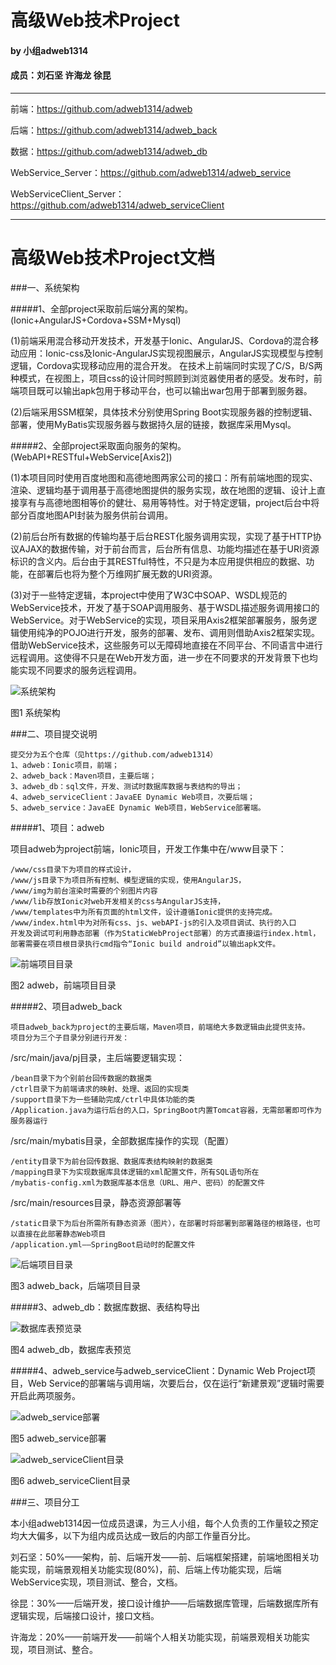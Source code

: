 # 高级Web技术Project

#### by 小组adweb1314
#### 成员：刘石坚 许海龙 徐昆
----
前端：https://github.com/adweb1314/adweb

后端：https://github.com/adweb1314/adweb_back

数据：https://github.com/adweb1314/adweb_db

WebService_Server：https://github.com/adweb1314/adweb_service

WebServiceClient_Server：https://github.com/adweb1314/adweb_serviceClient

----
# 高级Web技术Project文档

###一、系统架构

#####1、全部project采取前后端分离的架构。(Ionic+AngularJS+Cordova+SSM+Mysql)

(1)前端采用混合移动开发技术，开发基于Ionic、AngularJS、Cordova的混合移动应用：Ionic-css及Ionic-AngularJS实现视图展示，AngularJS实现模型与控制逻辑，Cordova实现移动应用的混合开发。
在技术上前端同时实现了C/S，B/S两种模式，在视图上，项目css的设计同时照顾到浏览器使用者的感受。发布时，前端项目既可以输出apk包用于移动平台，也可以输出war包用于部署到服务器。

(2)后端采用SSM框架，具体技术分别使用Spring Boot实现服务器的控制逻辑、部署，使用MyBatis实现服务器与数据持久层的链接，数据库采用Mysql。

#####2、全部project采取面向服务的架构。(WebAPI+RESTful+WebService[Axis2])

(1)本项目同时使用百度地图和高德地图两家公司的接口：所有前端地图的现实、渲染、逻辑均基于调用基于高德地图提供的服务实现，故在地图的逻辑、设计上直接享有与高德地图相等价的健壮、易用等特性。对于特定逻辑，project后台中将部分百度地图API封装为服务供前台调用。

(2)前后台所有数据的传输均基于后台REST化服务调用实现，实现了基于HTTP协议AJAX的数据传输，对于前台而言，后台所有信息、功能均描述在基于URI资源标识的含义内。后台由于其RESTful特性，不只是为本应用提供相应的数据、功能，在部署后也将为整个万维网扩展无数的URI资源。

(3)对于一些特定逻辑，本project中使用了W3C中SOAP、WSDL规范的WebService技术，开发了基于SOAP调用服务、基于WSDL描述服务调用接口的WebService。对于WebService的实现，项目采用Axis2框架部署服务，服务逻辑使用纯净的POJO进行开发，服务的部署、发布、调用则借助Axis2框架实现。借助WebService技术，这些服务可以无障碍地直接在不同平台、不同语言中进行远程调用。这使得不只是在Web开发方面，进一步在不同要求的开发背景下也均能实现不同要求的服务远程调用。

![系统架构](http://a3.qpic.cn/psb?/9b204d79-d74b-4541-b873-14a3a61ad6e6/8n2a5nhKxfzkFqxz78rOJAnBoGLtkFT9U02A*ovOF7w!/b/dOMAAAAAAAAA&bo=UQSAAgAAAAADAPI!&rf=viewer_4)

图1 系统架构

###二、项目提交说明

	提交分为五个仓库（见https://github.com/adweb1314）
	1、adweb：Ionic项目，前端；
	2、adweb_back：Maven项目，主要后端；
	3、adweb_db：sql文件，开发、测试时数据库数据与表结构的导出；
	4、adweb_serviceClient：JavaEE Dynamic Web项目，次要后端；
	5、adweb_service：JavaEE Dynamic Web项目，WebService部署端。

#####1、项目：adweb

项目adweb为project前端，Ionic项目，开发工作集中在/www目录下：

	/www/css目录下为项目的样式设计，
	/www/js目录下为项目所有控制、模型逻辑的实现，使用AngularJS，
	/www/img为前台渲染时需要的个别图片内容
	/www/lib存放Ionic对web开发相关的css与AngularJS支持，
	/www/templates中为所有页面的html文件，设计遵循Ionic提供的支持完成。
	/www/index.html中为对所有css、js、webAPI-js的引入及项目调试、执行的入口
	开发及调试可利用静态部署（作为StaticWebProject部署）的方式直接运行index.html，部署需要在项目根目录执行cmd指令“Ionic build android”以输出apk文件。

![前端项目目录](http://a2.qpic.cn/psb?/9b204d79-d74b-4541-b873-14a3a61ad6e6/P7CKoc5SsmjR3VGohH2LpHDMMFdtb9lAxcin9kRUw1w!/b/dG8BAAAAAAAA&bo=TgGjAQAAAAADB88!&rf=viewer_4)

图2 adweb，前端项目目录

#####2、项目adweb_back

	项目adweb_back为project的主要后端，Maven项目，前端绝大多数逻辑由此提供支持。
	项目分为三个子目录分别进行开发：
	
/src/main/java/pj目录，主后端要逻辑实现：

	/bean目录下为个别前台回传数据的数据类
	/ctrl目录下为前端请求的映射、处理、返回的实现类
	/support目录下为一些辅助完成/ctrl中具体功能的类
	/Application.java为运行后台的入口，SpringBoot内置Tomcat容器，无需部署即可作为服务器运行

/src/main/mybatis目录，全部数据库操作的实现（配置）

	/entity目录下为前台回传数据、数据库表结构映射的数据类
	/mapping目录下为实现数据库具体逻辑的xml配置文件，所有SQL语句所在
	/mybatis-config.xml为数据库基本信息（URL、用户、密码）的配置文件

/src/main/resources目录，静态资源部署等

	/static目录下为后台所需所有静态资源（图片），在部署时将部署到部署路径的根路径，也可以直接在此部署静态Web项目
	/application.yml——SpringBoot启动时的配置文件

![后端项目目录](http://a3.qpic.cn/psb?/9b204d79-d74b-4541-b873-14a3a61ad6e6/LMoZdvxFtE49cBd.yTa4TQB4aBLgFgR5nFoociMmZG0!/b/dOMAAAAAAAAA&bo=.wD5AQAAAAADACY!&rf=viewer_4)

图3 adweb_back，后端项目目录

#####3、adweb_db：数据库数据、表结构导出

![数据库表预览录](http://a2.qpic.cn/psb?/9b204d79-d74b-4541-b873-14a3a61ad6e6/1A2MbaDX9ngFeyTr6Zj3JW5JdX21KvIIYRQ4T2IxHMc!/b/dI0BAAAAAAAA&bo=uwASAQAAAAADAI0!&rf=viewer_4)

图4 adweb_db，数据库表预览

#####4、adweb_service与adweb_serviceClient：Dynamic Web Project项目，Web Service的部署端与调用端，次要后台，仅在运行“新建景观”逻辑时需要开启此两项服务。
 
![adweb_service部署](http://a1.qpic.cn/psb?/9b204d79-d74b-4541-b873-14a3a61ad6e6/Hx9AoyJCnPSQhBwUTogJ*RxYwAyDdu*ySXiLBlTjzAI!/b/dHEBAAAAAAAA&bo=wAKjAAAAAAADAEQ!&rf=viewer_4)

图5 adweb_service部署
 
![adweb_serviceClient目录](http://a2.qpic.cn/psb?/9b204d79-d74b-4541-b873-14a3a61ad6e6/pEiil4EOFvpfIr8ikeqT7hQ6K44AgC3hxxHzn0g7lxk!/b/dOUAAAAAAAAA&bo=ZwFYAQAAAAADABo!&rf=viewer_4)

图6 adweb_serviceClient目录

###三、项目分工

本小组adweb1314因一位成员退课，为三人小组，每个人负责的工作量较之预定均大大偏多，以下为组内成员达成一致后的内部工作量百分比。

刘石坚：50%——架构，前、后端开发——前、后端框架搭建，前端地图相关功能实现，前端景观相关功能实现(80%)，前、后端上传功能实现，后端WebService实现，项目测试、整合，文档。

徐昆：30%——后端开发，接口设计维护——后端数据库管理，后端数据库所有逻辑实现，后端接口设计，接口文档。

许海龙：20%——前端开发——前端个人相关功能实现，前端景观相关功能实现，项目测试、整合。

